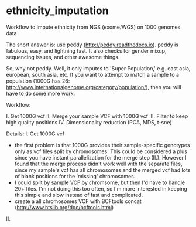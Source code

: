 # ethnicity_imputation
Workflow to impute ethnicity from NGS (exome/WGS) on 1000 genomes data

The short answer is: use peddy (http://peddy.readthedocs.io). peddy is fabulous, easy, and lightning fast. It also checks for gender mixup, sequencing issues, and other awesome things. 

So, why not peddy. Well, it only imputes to 'Super Population,' e.g. east asia, european, south asia, etc. If you want to attempt to match a sample to a population (1000G has 26: http://www.internationalgenome.org/category/population/), then you will have to do some more work. 

Workflow:

I. Get 1000G vcf
II. Merge your sample VCF with 1000G vcf
III. Filter to keep high quality positions
IV. Dimensionality reduction (PCA, MDS, t-sne)

Details:
I. Get 1000G vcf
- the first problem is that 1000G provides their sample-specific genotypes only as vcf files split by chromosomes. This could be considered a plus since you have instant parallelization for the merge step (II.). However I found that the merge process didn't work well with the separate files, since my sample's vcf has all chromosomes and the merged vcf had lots of blank positions for the 'missing' chromosomes.
- I could split by sample VCF by chromsome, but then I'd have to handle 20+ files. I'm not doing this too often, so I'm more interested in keeping this simple and slow instead of fast and complicated. 
- create a all chromosomes VCF with BCFtools concat (http://www.htslib.org/doc/bcftools.html)

II. 

